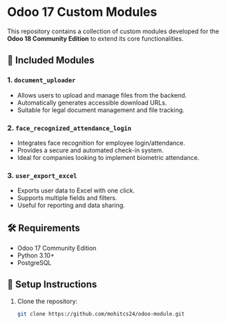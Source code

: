 # Odoo 17 Custom Modules

This repository contains a collection of custom modules developed for the **Odoo 18 Community Edition** to extend its core functionalities.

## 📁 Included Modules

### 1. `document_uploader`
- Allows users to upload and manage files from the backend.
- Automatically generates accessible download URLs.
- Suitable for legal document management and file tracking.

### 2. `face_recognized_attendance_login`
- Integrates face recognition for employee login/attendance.
- Provides a secure and automated check-in system.
- Ideal for companies looking to implement biometric attendance.

### 3. `user_export_excel`
- Exports user data to Excel with one click.
- Supports multiple fields and filters.
- Useful for reporting and data sharing.

## 🛠 Requirements

- Odoo 17 Community Edition
- Python 3.10+
- PostgreSQL

## 🚀 Setup Instructions

1. Clone the repository:
   ```bash
   git clone https://github.com/mohitcs24/odoo-module.git

